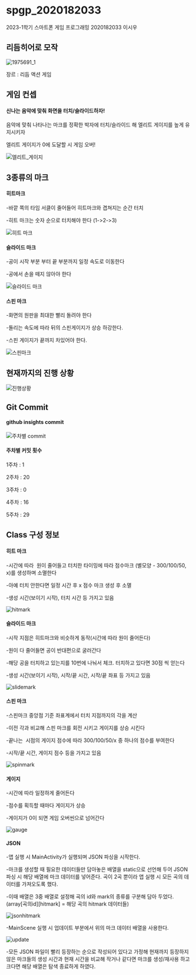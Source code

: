 # spgp_2020182033
2023-1학기 스마트폰 게임 프로그래밍
2020182033 이시우

## **리듬히어로 모작**

![1975691_1](https://user-images.githubusercontent.com/84753357/229353407-0cff67f6-66df-4116-a780-f95bab9c049d.png)

장르 : 리듬 액션 게임

## 게임 컨셉

#### 신나는 음악에 맞춰 화면을 터치/슬라이드하자!
음악에 맞춰 나타나는 마크를 정확한 박자에 터치/슬라이드 해 엘리트 게이지를 높게 유지시키자

엘리트 게이지가 0에 도달할 시 게임 오버!


![엘리트_게이지](https://user-images.githubusercontent.com/84753357/229353783-f21cf047-e8f8-4ac8-bd21-34c64a3e91ad.png)

## 3종류의 마크
#### 히트마크
-바깥 쪽의 타임 서클이 줄어들어 히트마크와 겹쳐지는 순간 터치

-히트 마크는 숫자 순으로 터치해야 한다 (1->2->3)

![히트 마크](https://user-images.githubusercontent.com/84753357/229354059-be973225-01b2-4215-bd18-7867a895c58d.png)

#### 슬라이드 마크
-공이 시작 부분 부터 끝 부분까지 일정 속도로 이동한다

-공에서 손을 떼지 않아야 한다

![슬라이드 마크](https://user-images.githubusercontent.com/84753357/229354076-921dd6ae-6338-48ef-a40a-6510c016045a.png)

#### 스핀 마크
-화면의 원판을 최대한 빨리 돌려야 한다

-돌리는 속도에 따라 뒤의 스핀게이지가 상승 하강한다.

-스핀 게이지가 끝까지 차있어야 한다.

![스핀마크](https://user-images.githubusercontent.com/84753357/229354088-c5d95178-573f-41d6-a559-e093cdba4192.png)


## 현재까지의 진행 상황
![진행상황](https://user-images.githubusercontent.com/84753357/236692569-4064fd4d-71c2-4a57-a767-c95c461a38f3.png)


## Git Commit
#### github insights commit
![주차별 commit](https://user-images.githubusercontent.com/84753357/236692649-2d19e1a5-4dab-447b-9d5a-3b17911017af.png)


#### 주차별 커밋 횟수

1주차 : 1

2주차 : 20

3주차 : 0

4주차 : 16

5주차 : 29


## Class 구성 정보

#### 히트 마크
-시간에 따라  원이 줄어들고 터치한 타이밍에 따라 점수마크 (별모양 - 300/100/50, x)를 생성하며 소멸한다

-아예 터치 안한다면 일정 시간 후 x 점수 마크 생성 후 소멸

-생성 시간(보이기 시작), 터치 시간 등 가지고 있음

![hitmark](https://user-images.githubusercontent.com/84753357/236692741-9d596c5d-d49e-4699-bde8-7f41d1704bde.gif)


#### 슬라이드 마크
-시작 지점은 히트마크와 비슷하게 동작(시간에 따라 원이 줄어든다)

-원이 다 줄어들면 공이 반대편으로 굴러간다

-해당 공을 터치하고 있는지를 10번에 나눠서 체크. 터치하고 있다면 30점 씩 얻는다

-생성 시간(보이기 시작), 시작/끝 시간, 시작/끝 좌표 등 가지고 있음

![slidemark](https://user-images.githubusercontent.com/84753357/236692786-10612104-8f84-47b7-9f43-dd4d8d0dcf39.gif)


#### 스핀 마크
-스핀마크 중앙점 기준 좌표계에서 터치 지점까지의 각을 계산

-이전 각과 비교해 스핀 마크를 회전 시키고 게이지를 상승 시킨다

-끝나는  시점의 게이지 점수에 따라 300/100/50/x 중 하나의 점수를 부여한다

-시작/끝 시간, 게이지 점수 등을 가지고 있음

![spinmark](https://user-images.githubusercontent.com/84753357/236692840-54634fd3-a6e9-42a9-a2ca-e2eb76829ca3.gif)


#### 게이지

-시간에 따라 일정하게 줄어든다

-점수를 획득할 때마다 게이지가 상승

-게이지가 0이 되면 게임 오버씬으로 넘어간다

![gauge](https://user-images.githubusercontent.com/84753357/236692975-51789928-8441-464b-b85b-9da4a2cc6093.gif)

#### JSON

-앱 실행 시 MainActivity가 실행되며 JSON 파싱을 시작한다.

-마크를 생성할 때 필요한 데이터들만 담아놓은 배열을 static으로 선언해 두어 JSON 파싱 시 해당 배열에 마크 데이터를 넣어준다. 곡이 2곡 뿐이라 앱 실행 시 모든 곡의 데이터를 가져오도록 했다.

-이때 배열은 3중 배열로 설정해 곡의 id와 mark의 종류를 구분해 담아 두었다. (array[곡의id][hitmark] = 해당 곡의 hitmark 데이터들)

![jsonhitmark](https://github.com/Leesiw/spgp_2020182033/assets/84753357/2efdbe50-badc-452f-9b35-e40b61b41b5a)

-MainScene 실행 시 업데이트 부분에서 위의 마크 데이터 배열을 사용한다.

![update](https://github.com/Leesiw/spgp_2020182033/assets/84753357/89639c72-79a7-4b56-a5e0-20e028ba29f9)

-모든 JSON 파일이 빨리 등장하는 순으로 작성되어 있다고 가정해 현재까지 등장하지 않은 마크들의 생성 시간과 현재 시간을 비교해 작거나 같다면 마크를 생성/재사용 하고 크다면 해당 배열은 탐색 종료하게 하였다.
